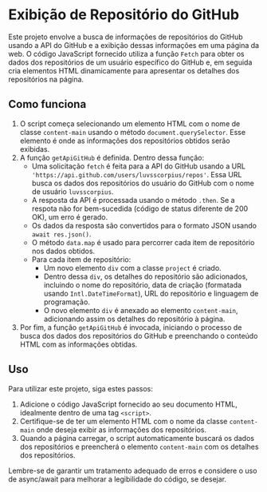 # Exibição de Repositório do GitHub

Este projeto envolve a busca de informações de repositórios do GitHub usando a API do GitHub e a exibição dessas informações em uma página da web. O código JavaScript fornecido utiliza a função `Fetch` para obter os dados dos repositórios de um usuário específico do GitHub e, em seguida cria elementos HTML dinamicamente para apresentar os detalhes dos repositórios na página.

## Como funciona 

1. O script começa selecionando um elemento HTML com o nome de classe `content-main` usando o método `document.querySelector`. Esse elemento é onde as informações dos repositórios obtidos serão exibidas.
2. A função `getApiGitHub` é definida. Dentro dessa função:
    - Uma solicitação `fetch` é feita para a API do GitHub usando a URL `'https://api.github.com/users/luvsscorpius/repos'`. Essa URL busca os dados dos repositórios do usuário do GitHub com o nome de usuário `luvsscorpius`.
    - A resposta da API é processada usando o método `.then`. Se a respota não for bem-sucedida (código de status diferente de 200 OK), um erro é gerado. 
    - Os dados da resposta são convertidos para o formato JSON usando `await res.json()`.
    - O método `data.map` é usado para percorrer cada item de repositório nos dados obtidos.
    - Para cada item de repositório:
        - Um novo elemento `div` com a classe `project` é criado.
        - Dentro dessa `div`, os detalhes do repositório são adicionados, incluindo o nome do repositório, data de criação (formatada usando `Intl.DateTimeFormat`), URL do repositório e linguagem de programação. 
        - O novo elemento `div` é anexado ao elemento `content-main`, adicionando assim os detalhes do repositório à página.
3. Por fim, a função `getApiGitHub` é invocada, iniciando o processo de busca dos dados dos repositórios do GitHub e preenchando o conteúdo HTML com as informações obtidas.

## Uso

Para utilizar este projeto, siga estes passos:

1. Adicione o código JavaScript fornecido ao seu documento HTML, idealmente dentro de uma tag `<script>`.
2. Certifique-se de ter um elemento HTML com o nome da classe `content-main` onde deseja exibir as informações dos repositórios.
3. Quando a página carregar, o script automaticamente buscará os dados dos repositórios e preencherá o elemento `content-main` com os detalhes dos repositórios.

Lembre-se de garantir um tratamento adequado de erros e considere o uso de async/await para melhorar a legibilidade do código, se desejar.
